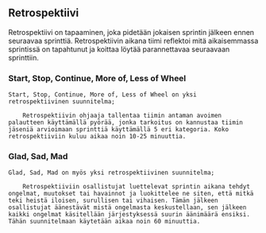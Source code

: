 ## Retrospektiivi

Retrospektiivi on tapaaminen, joka pidetään jokaisen sprintin jälkeen ennen seuraavaa sprinttiä. 
Retrospektiivin aikana tiimi reflektoi mitä aikaisemmassa sprintissä on tapahtunut ja koittaa löytää parannettavaa seuraavaan sprinttiin.

### Start, Stop, Continue, More of, Less of Wheel
    Start, Stop, Continue, More of, Less of Wheel on yksi retrospektiivinen suunnitelma;

        Retrospektiivin ohjaaja tallentaa tiimin antaman avoimen palautteen käyttämällä pyörää, jonka tarkoitus on kannustaa tiimin jäseniä arvioimaan sprinttiä käyttämällä 5 eri kategoria. Koko retrospektiiviin kuluu aikaa noin 10-25 minuuttia.

### Glad, Sad, Mad
    Glad, Sad, Mad on myös yksi retrospektiivinen suunnitelma;

        Retrospektiiviin osallistujat luettelevat sprintin aikana tehdyt ongelmat, muutokset tai havainnot ja luokittelee ne siten, että mitkä teki heistä iloisen, surullisen tai vihaisen. Tämän jälkeen osallistujat äänestävät mistä ongelmasta keskustellaan, sen jälkeen kaikki ongelmat käsitellään järjestyksessä suurin äänimäärä ensiksi. Tähän suunnitelmaan käytetään aikaa noin 60 minuuttia.